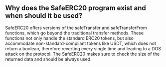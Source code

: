 ## Why does the SafeERC20 program exist and when should it be used?

SafeERC20 offers versions of the safeTransfer and safeTransferFrom functions, which go beyond the traditional transfer methods. These functions not only handle the standard ERC20 tokens, but also accommodate non-standard-compliant tokens like USDT, which does not return a boolean, therefore reverting every single time and leading to a DOS attack on the protocol. The SafeERC20 makes sure to check the size of the returned data and should be always used.
